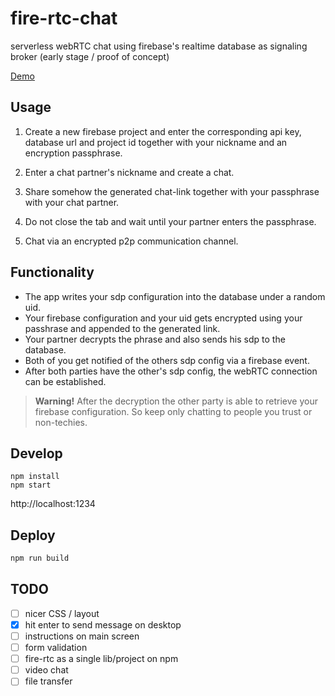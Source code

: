 # fire-rtc-chat

serverless webRTC chat using firebase's realtime database as signaling broker
(early stage / proof of concept)

[Demo](http://mklan.github.io/fire-rtc-chat)

## Usage

1. Create a new firebase project and enter the corresponding api key, database url
 and project id together with your nickname and an encryption passphrase.

2. Enter a chat partner's nickname and create a chat.

3. Share somehow the generated chat-link together with your passphrase with your chat partner.

4. Do not close the tab and wait until your partner enters the passphrase.

5. Chat via an encrypted p2p communication channel.

## Functionality

- The app writes your sdp configuration into the database under a random uid.
- Your firebase configuration and your uid gets encrypted using your passhrase and appended to the generated link.
- Your partner decrypts the phrase and also sends his sdp to the database.
- Both of you get notified of the others sdp config via a firebase event.
- After both parties have the other's sdp config, the webRTC connection can be established.

> __Warning!__ After the decryption the other party is able to retrieve your firebase configuration. So keep only chatting to people you trust or non-techies.

## Develop
```
npm install
npm start
```

http://localhost:1234


## Deploy

```bash
npm run build
```

## TODO

- [ ] nicer CSS / layout
- [x] hit enter to send message on desktop
- [ ] instructions on main screen
- [ ] form validation
- [ ] fire-rtc as a single lib/project on npm
- [ ] video chat
- [ ] file transfer